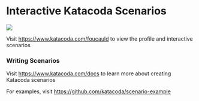 # Interactive Katacoda Scenarios

[![](http://shields.katacoda.com/katacoda/foucauld/count.svg)](https://www.katacoda.com/foucauld "Get your profile on Katacoda.com")

Visit https://www.katacoda.com/foucauld to view the profile and interactive scenarios

### Writing Scenarios
Visit https://www.katacoda.com/docs to learn more about creating Katacoda scenarios

For examples, visit https://github.com/katacoda/scenario-example
